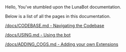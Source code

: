 Hello, You've stumbled upon the LunaBot documentation.

Below is a list of all the pages in this documentation.

<a href="/docs/CODEBASE.md">/docs/CODEBASE.md - Navigating the Codebase</a>

<a href="/docs/USING.md">/docs/USING.md - Using the bot</a>

<a href="/docs/ADDING_COGS.md">/docs/ADDING_COGS.md - Adding your own Extensions</a>
